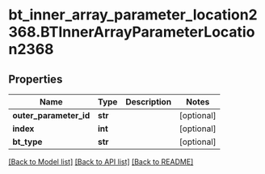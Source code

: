 # bt_inner_array_parameter_location2368.BTInnerArrayParameterLocation2368

## Properties
Name | Type | Description | Notes
------------ | ------------- | ------------- | -------------
**outer_parameter_id** | **str** |  | [optional] 
**index** | **int** |  | [optional] 
**bt_type** | **str** |  | [optional] 

[[Back to Model list]](../README.md#documentation-for-models) [[Back to API list]](../README.md#documentation-for-api-endpoints) [[Back to README]](../README.md)


